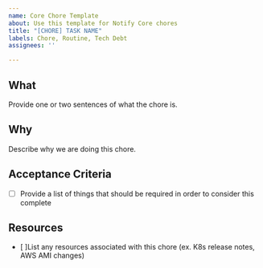 ```yaml
---
name: Core Chore Template
about: Use this template for Notify Core chores
title: "[CHORE] TASK NAME"
labels: Chore, Routine, Tech Debt
assignees: ''

---
```


## What

Provide one or two sentences of what the chore is.

## Why

Describe why we are doing this chore.

## Acceptance Criteria

-[ ] Provide a list of things that should be required in order to consider this complete

## Resources

- [ ]List any resources associated with this chore (ex. K8s release notes, AWS AMI changes)
